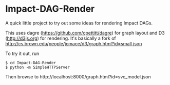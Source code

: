 Impact-DAG-Render
=================

A quick little project to try out some ideas for rendering Impact DAGs. 

This uses dagre (https://github.com/cpettitt/dagre) for graph layout and D3 (http://d3js.org) for rendering.
It's basically a fork of http://cs.brown.edu/people/jcmace/d3/graph.html?id=small.json

To try it out, run 
```
$ cd Impact-DAG-Render
$ python -m SimpleHTTPServer 
```
Then browse to http://localhost:8000/graph.html?id=svc_model.json


